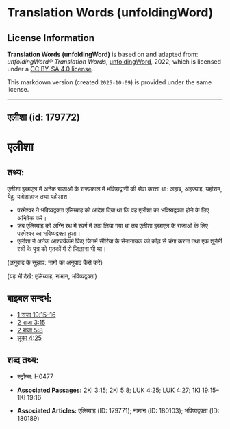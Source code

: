 # Translation Words (unfoldingWord)

## License Information

**Translation Words (unfoldingWord)** is based on and adapted from: _unfoldingWord® Translation Words_, [unfoldingWord](https://unfoldingword.org/utw), 2022, which is licensed under a [CC BY-SA 4.0 license](https://creativecommons.org/licenses/by-sa/4.0/legalcode.en).

This markdown version (created `2025-10-09`) is provided under the same license.



--------------------------------

## एलीशा (id: 179772)

एलीशा
=====

तथ्य:
-----

एलीशा इस्राएल में अनेक राजाओं के राज्यकाल में भविष्य़द्वाणी की सेवा करता था: अहाब, अहज्याह, यहोराम, येहू, यहोआहाज तथा यहोआश

* परमेश्वर ने भविष्यद्वक्ता एलिय्याह को आदेश दिया था कि वह एलीशा का भविष्यद्वक्ता होने के लिए अभिषेक करे।
* जब एलिय्याह को अग्नि रथ में स्वर्ग में उठा लिया गया था तब एलीशा इस्राएल के राजाओं के लिए परमेश्वर का भविष्यद्वक्ता हुआ।
* एलीशा ने अनेक आश्चर्यकर्म किए जिनमें सीरिया के सेनानायक को कोढ़ से चंगा करना तथा एक शूनेमी स्त्री के पुत्र को मृतकों में से जिलाना भी था।

(अनुवाद के सुझाव: नामों का अनुवाद कैसे करें)

(यह भी देखें: एलिय्याह, नामान, भविष्यद्वक्ता)

बाइबल सन्दर्भ:
--------------

* [1 राजा 19:15–16](https://ref.ly/1Kgs0:0)
* [2 राजा 3:15](https://ref.ly/2Kgs0:0)
* [2 राजा 5:8](https://ref.ly/2Kgs0:0)
* [लूका 4:25](https://ref.ly/Luke4:25)

शब्द तथ्य:
----------

* स्ट्रोंग्स: H0477

* **Associated Passages:** 2KI 3:15; 2KI 5:8; LUK 4:25; LUK 4:27; 1KI 19:15–1KI 19:16
* **Associated Articles:** एलिय्याह (ID: 179771); नामान (ID: 180103); भविष्यद्वक्ता (ID: 180189)

